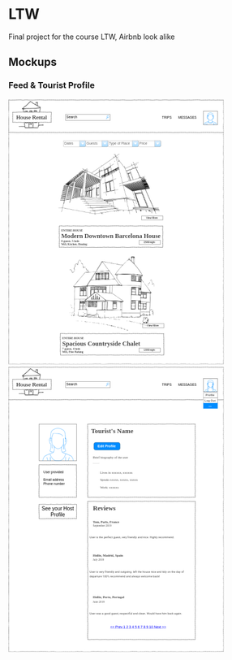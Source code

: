 # LTW
Final project for the course LTW, Airbnb look alike

## Mockups

### Feed & Tourist Profile 
![Feed](https://github.com/TheGX/LTW/blob/master/documentation/LTWproject-Feed.png)  ![Profile](https://github.com/TheGX/LTW/blob/master/documentation/LTWproject-Tourist's%20Profile.png)
